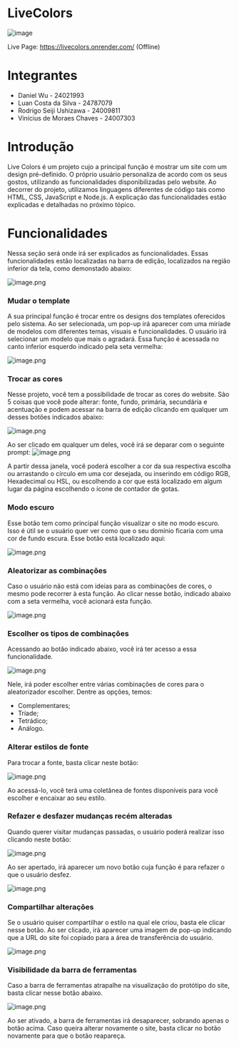 # LiveColors
![image](https://i.ibb.co/9W7KTQp/image.png)

Live Page: https://livecolors.onrender.com/  (Offline)

# Integrantes

- Daniel Wu - 24021993
- Luan Costa da Silva - 24787079
- Rodrigo Seiji Ushizawa - 24009811
- Vinícius de Moraes Chaves - 24007303

# Introdução

Live Colors é um projeto cujo a principal função é mostrar um site com um design pré-definido. O próprio usuário personaliza de acordo com os seus gostos, utilizando as funcionalidades disponibilizadas pelo website. Ao decorrer do projeto, utilizamos linguagens diferentes de código tais como HTML, CSS, JavaScript e Node.js. A explicação das funcionalidades estão explicadas e detalhadas no próximo tópico.

# Funcionalidades

Nessa seção será onde irá ser explicados as funcionalidades. Essas funcionalidades estão localizadas na barra de edição, localizados na região inferior da tela, como demonstado abaixo: 

![image.png](https://i.ibb.co/5x0FSPx/image.png)

### Mudar o template

A sua principal função é trocar entre os designs dos templates oferecidos pelo sistema. Ao ser selecionada, um pop-up irá aparecer com uma miríade de modelos com diferentes temas, visuais e funcionalidades. O usuário irá selecionar um modelo que mais o agradará. Essa função é acessada no canto inferior esquerdo indicado pela seta vermelha:

![image.png](https://i.ibb.co/F5FDL4r/image.png)

### Trocar as cores

Nesse projeto, você tem a possibilidade de trocar as cores do website. São 5 coisas que você pode alterar: fonte, fundo, primária, secundária e acentuação e podem acessar na barra de edição clicando em qualquer um desses botões indicados abaixo:

![image.png](https://i.ibb.co/b2VPP54/image.png)

Ao ser clicado em qualquer um deles, você irá se deparar com o seguinte prompt:
![image.png](https://i.ibb.co/9c8HWnr/image.png)

A partir dessa janela, você poderá escolher a cor da sua respectiva escolha ou arrastando o círculo em uma cor desejada, ou inserindo em código RGB, Hexadecimal ou HSL, ou escolhendo a cor que está localizado em algum lugar da página escolhendo o ícone de contador de gotas.

### Modo escuro

Esse botão tem como principal função visualizar o site no modo escuro. Isso é útil se o usuário quer ver como que o seu domínio ficaria com uma cor de fundo escura. Esse botão está localizado aqui: 

![image.png](https://i.ibb.co/FBwfGMn/image.png)

### Aleatorizar as combinações

Caso o usuário não está com ideias para as combinações de cores, o mesmo pode recorrer à esta função. Ao clicar nesse botão, indicado abaixo com a seta vermelha, você acionará esta função.

![image.png](https://i.ibb.co/MB3G4v7/image.png)

### Escolher os tipos de combinações

Acessando ao botão indicado abaixo, você irá ter acesso a essa funcionalidade. 

![image.png](https://i.ibb.co/T4j5MDd/image.png)

Nele, irá poder escolher entre várias combinações de cores para o aleatorizador escolher. Dentre as opções, temos:

- Complementares;
- Tríade;
- Tetrádico;
- Análogo.

### Alterar estilos de fonte

Para trocar a fonte, basta clicar neste botão:

![image.png](https://i.ibb.co/J77HpWD/image.png)

Ao acessá-lo, você terá uma coletânea de fontes disponíveis para você escolher e encaixar ao seu estilo.

### Refazer e desfazer mudanças recém alteradas

Quando querer visitar mudanças passadas, o usuário poderá realizar isso clicando neste botão:

![image.png](https://i.ibb.co/QCCr7c0/image.png)

Ao ser apertado, irá aparecer um novo botão cuja função é para refazer o que o usuário desfez.

![image.png](https://i.ibb.co/02p0dxf/image.png)

### Compartilhar alterações

Se o usuário quiser compartilhar o estilo na qual ele criou, basta ele clicar nesse botão. Ao ser clicado, irá aparecer uma imagem de pop-up indicando que a URL do site foi copiado para a área de transferência do usuário. 

![image.png](https://i.ibb.co/C6QVxrX/image.png)

### Visibilidade da barra de ferramentas

Caso a barra de ferramentas atrapalhe na visualização do protótipo do site, basta clicar nesse botão abaixo.

![image.png](https://i.ibb.co/RQxPsVn/image.png)

Ao ser ativado, a barra de ferramentas irá desaparecer, sobrando apenas o botão acima. Caso queira alterar novamente o site, basta clicar no botão novamente para que o botão reapareça.
